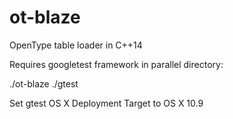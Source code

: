ot-blaze
========

OpenType table loader in C++14

Requires googletest framework in parallel directory:

./ot-blaze
./gtest

Set gtest OS X Deployment Target to OS X 10.9
